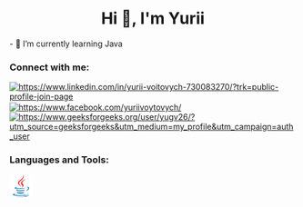 <h1 align="center">Hi 👋, I'm Yurii</h1>
- 🌱 I’m currently learning Java

<h3 align="left">Connect with me:</h3>
<p align="left">
<a href="https://linkedin.com/in/https://www.linkedin.com/in/yurii-voitovych-730083270/(https://www.linkedin.com/in/yurii-voitovych-730083270/)?trk=public-profile-join-page" target="blank"><img align="center" src="https://raw.githubusercontent.com/rahuldkjain/github-profile-readme-generator/master/src/images/icons/Social/linked-in-alt.svg" alt="https://www.linkedin.com/in/yurii-voitovych-730083270/?trk=public-profile-join-page" height="30" width="40" /></a>
<a href="https://fb.com/https://www.facebook.com/yuriivoytovych/" target="blank"><img align="center" src="https://raw.githubusercontent.com/rahuldkjain/github-profile-readme-generator/master/src/images/icons/Social/facebook.svg" alt="https://www.facebook.com/yuriivoytovych/" height="30" width="40" /></a>
<a href="https://auth.geeksforgeeks.org/user/https://www.geeksforgeeks.org/user/yugv26/?utm_source=geeksforgeeks&utm_medium=my_profile&utm_campaign=auth_user" target="blank"><img align="center" src="https://raw.githubusercontent.com/rahuldkjain/github-profile-readme-generator/master/src/images/icons/Social/geeks-for-geeks.svg" alt="https://www.geeksforgeeks.org/user/yugv26/?utm_source=geeksforgeeks&utm_medium=my_profile&utm_campaign=auth_user" height="30" width="40" /></a>
</p>

<h3 align="left">Languages and Tools:</h3>
<p align="left"> <a href="https://www.java.com" target="_blank" rel="noreferrer"> <img src="https://raw.githubusercontent.com/devicons/devicon/master/icons/java/java-original.svg" alt="java" width="40" height="40"/> </a> </p>

